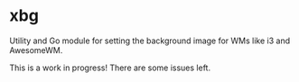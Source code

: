 # xbg

Utility and Go module for setting the background image for WMs like i3 and AwesomeWM.

This is a work in progress! There are some issues left.
